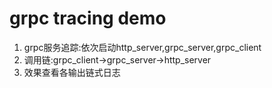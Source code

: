 # grpc tracing demo

1. grpc服务追踪:依次启动http_server,grpc_server,grpc_client 
2. 调用链:grpc_client->grpc_server->http_server
3. 效果查看各输出链式日志
